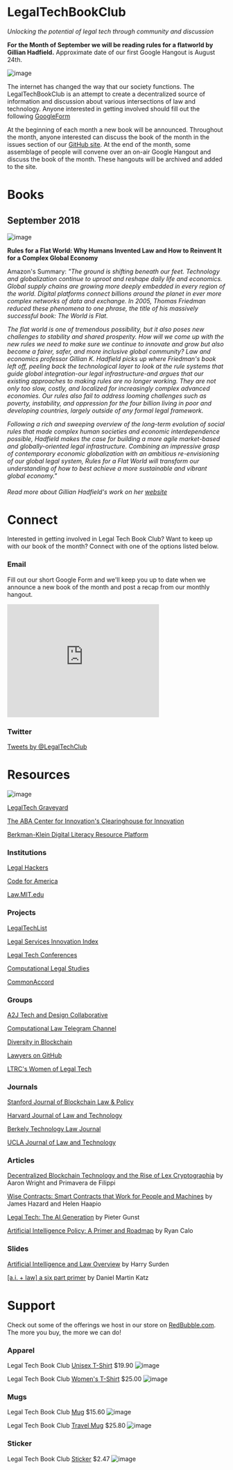 # LegalTechBookClub

*Unlocking the potential of legal tech through community and discussion*

**For the Month of September we will be reading rules for a flatworld by Gillian Hadfield.**
Approximate date of our first Google Hangout is August 24th.

![image](https://user-images.githubusercontent.com/10615650/43371278-140cef8c-9354-11e8-9be6-2d025fe0c71b.png)

The internet has changed the way that our society functions. The LegalTechBookClub is an attempt to create a decentralized source of information and discussion about various intersections of law and technology. Anyone interested in getting involved should fill out the following [GoogleForm](https://docs.google.com/forms/d/e/1FAIpQLSfVA08U0dKi7Y-TerArJi71SAYFMowTGL97XcQK5BgU0opjCg/viewform)

At the beginning of each month a new book will be announced. Throughout the month, anyone interested can discuss the book of the month in the issues section of our [GitHub site](https://github.com/LegalTechBookClub/LegalTechBookClub.com/issues/). At the end of the month, some assemblage of people will convene over an on-air Google Hangout and discuss the book of the month. These hangouts will be archived and added to the site.

# Books
## September 2018
![image](https://user-images.githubusercontent.com/10615650/43360549-c292e102-927c-11e8-81a5-5bc5f26a9282.png)

**Rules for a Flat World: Why Humans Invented Law and How to Reinvent It for a Complex Global Economy**


Amazon's Summary:
*"The ground is shifting beneath our feet. Technology and globalization continue to uproot and reshape daily life and economics. Global supply chains are growing more deeply embedded in every region of the world. Digital platforms connect billions around the planet in ever more complex networks of data and exchange. In 2005, Thomas Friedman reduced these phenomena to one phrase, the title of his massively successful book: The World is Flat.*

*The flat world is one of tremendous possibility, but it also poses new challenges to stability and shared prosperity. How will we come up with the new rules we need to make sure we continue to innovate and grow but also become a fairer, safer, and more inclusive global community? Law and economics professor Gillian K. Hadfield picks up where Friedman's book left off, peeling back the technological layer to look at the rule systems that guide global integration-our legal infrastructure-and argues that our existing approaches to making rules are no longer working. They are not only too slow, costly, and localized for increasingly complex advanced economies. Our rules also fail to address looming challenges such as poverty, instability, and oppression for the four billion living in poor and developing countries, largely outside of any formal legal framework.*

*Following a rich and sweeping overview of the long-term evolution of social rules that made complex human societies and economic interdependence possible, Hadfield makes the case for building a more agile market-based and globally-oriented legal infrastructure. Combining an impressive grasp of contemporary economic globalization with an ambitious re-envisioning of our global legal system, Rules for a Flat World will transform our understanding of how to best achieve a more sustainable and vibrant global economy."*

###### Read more about Gillian Hadfield's work on her [website](https://gillianhadfield.com/)

# Connect

Interested in getting involved in Legal Tech Book Club? Want to keep up with our book of the month? Connect with one of the options listed below.

### Email
Fill out our short Google Form and we'll keep you up to date when we announce a new book of the month and post a recap from our monthly hangout.

<iframe src="https://docs.google.com/forms/d/e/1FAIpQLSfVA08U0dKi7Y-TerArJi71SAYFMowTGL97XcQK5BgU0opjCg/viewform?embedded=true" width="350" height="260" frameborder="0" marginheight="0" marginwidth="0">Loading...</iframe>

### Twitter

<a class="twitter-timeline" href="https://twitter.com/LegalBookClub?ref_src=twsrc%5Etfw">Tweets by @LegalTechClub</a> <script async src="https://platform.twitter.com/widgets.js" charset="utf-8"></script>

# Resources

![image](https://user-images.githubusercontent.com/10615650/43557468-5c0dcb12-95ca-11e8-8d14-4013918969a5.png)

[LegalTech Graveyard](https://github.com/LegalTechBookClub/Graveyard)

[The ABA Center for Innovation's Clearinghouse for Innovation](http://abacenterforinnovation.org/resources/innovators/innovation-clearinghouse-intake-form)

[Berkman-Klein Digital Literacy Resource Platform](https://dlrp.berkman.harvard.edu/)

### Institutions
[Legal Hackers](https://legalhackers.org/)

[Code for America](https://www.codeforamerica.org/)

[Law.MIT.edu](http://law.mit.edu/)

### Projects
[LegalTechList](https://techindex.law.stanford.edu/)

[Legal Services Innovation Index](https://www.legaltechinnovation.com/)

[Legal Tech Conferences](http://abacenterforinnovation.org/conferences)

[Computational Legal Studies](https://computationallegalstudies.com/)

[CommonAccord](http://www.commonaccord.org/)

### Groups
[A2J Tech and Design Collaborative](https://www.curolegal.com/curolegal-launches-worldwide-a2j-tech-slack-team/)

[Computational Law Telegram Channel](https://t.me/joinchat/BmkgEUl1cVtrasD8xWkO_w)

[Diversity in Blockchain](https://diversityinblockchain.com/)

[Lawyers on GitHub](https://lawyersongithub.com/)

[LTRC's Women of Legal Tech](https://www.americanbar.org/groups/departments_offices/legal_technology_resources/resources/WomenofLegalTech.html)

### Journals
[Stanford Journal of Blockchain Law & Policy](https://stanford-jblp.pubpub.org/)

[Harvard Journal of Law and Technology](https://jolt.law.harvard.edu/)

[Berkely Technology Law Journal](http://btlj.org/)

[UCLA Journal of Law and Technology](https://uclajolt.com/)

### Articles
[Decentralized Blockchain Technology and the Rise of Lex Cryptographia](https://papers.ssrn.com/sol3/papers.cfm?abstract_id=2580664) by Aaron Wright and Primavera de Filippi

[Wise Contracts: Smart Contracts that Work for People and Machines](https://papers.ssrn.com/sol3/papers.cfm?abstract_id=2925871) by James Hazard and Helen Haapio

[Legal Tech: The AI Generation](https://medium.com/@Legal.io/the-legal-ai-generation-df29649c4a46) by Pieter Gunst

[Artificial Intelligence Policy: A Primer and Roadmap](https://papers.ssrn.com/sol3/papers.cfm?abstract_id=3015350) by Ryan Calo

### Slides
[Artificial Intelligence and Law Overview](https://www.slideshare.net/HarrySurden/harry-surden-artificial-intelligence-and-law-overview) by Harry Surden

[[a.i. + law] a six part primer](https://www.slideshare.net/Danielkatz/artificial-intelligence-and-law-a-primer) by Daniel Martin Katz

# Support

Check out some of the offerings we host in our store on [RedBubble.com](https://www.redbubble.com/people/bryangw/collections/939124-legal-tech-book-club?asc=u). The more you buy, the more we can do!

### Apparel

Legal Tech Book Club [Unisex T-Shirt](https://www.redbubble.com/people/bryangw/works/32939024-legal-tech-book-club?asc=u&c=939124-legal-tech-book-club&p=t-shirt&rel=carousel&style=mens) $19.90
![image](https://user-images.githubusercontent.com/10615650/43362425-54fd8d94-92af-11e8-97e3-caf9ea989468.png)

Legal Tech Book Club [Women's T-Shirt](https://www.redbubble.com/people/bryangw/works/32939024-legal-tech-book-club?asc=u&c=939124-legal-tech-book-club&p=t-shirt&rel=carousel&style=womens) $25.00
![image](https://user-images.githubusercontent.com/10615650/43362461-30b35d14-92b0-11e8-95b8-3e235811f3b4.png)

### Mugs
Legal Tech Book Club [Mug](https://www.redbubble.com/people/bryangw/works/32939024-legal-tech-book-club?asc=u&c=939124-legal-tech-book-club&p=mug&rel=carousel&style=standard) $15.60
![image](https://user-images.githubusercontent.com/10615650/43362437-c6cc5446-92af-11e8-877d-4f1a7f9771a8.png)

Legal Tech Book Club [Travel Mug](https://www.redbubble.com/people/bryangw/works/32939024-legal-tech-book-club?asc=u&c=939124-legal-tech-book-club&p=travel-mug&rel=carousel) $25.80
![image](https://user-images.githubusercontent.com/10615650/43362445-e7a6ce58-92af-11e8-9898-6ce7e8e66b77.png)

### Sticker
Legal Tech Book Club [Sticker](https://www.redbubble.com/people/bryangw/works/32938867-legal-tech-book-club?asc=u&c=939124-legal-tech-book-club&p=sticker&rel=carousel) $2.47
![image](https://user-images.githubusercontent.com/10615650/43362484-c2050038-92b0-11e8-91a0-12697ad2f895.png)

